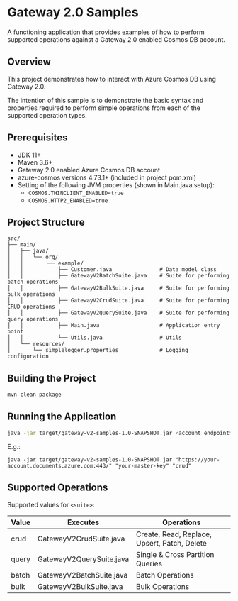 # Gateway 2.0 Samples

A functioning application that provides examples of how to perform supported operations against a Gateway 2.0 enabled Cosmos DB account.

## Overview
This project demonstrates how to interact with Azure Cosmos DB using Gateway 2.0.

The intention of this sample is to demonstrate the basic syntax and properties required to perform simple operations from each of the supported operation types.

## Prerequisites
- JDK 11+
- Maven 3.6+
- Gateway 2.0 enabled Azure Cosmos DB account
- azure-cosmos versions 4.73.1+ (included in project pom.xml)
- Setting of the following JVM properties (shown in Main.java setup):
  - `COSMOS.THINCLIENT_ENABLED=true`
  - `COSMOS.HTTP2_ENABLED=true`

## Project Structure

```
src/
├── main/
│   ├── java/
│   │   └── org/
│   │       └── example/
│   │           ├── Customer.java               # Data model class
│   │           ├── GatewayV2BatchSuite.java    # Suite for performing batch operations
│   │           ├── GatewayV2BulkSuite.java     # Suite for performing bulk operations
│   │           ├── GatewayV2CrudSuite.java     # Suite for performing CRUD operations
│   │           ├── GatewayV2QuerySuite.java    # Suite for performing query operations
│   │           ├── Main.java                   # Application entry point
│   │           └── Utils.java                  # Utils
│   └── resources/
│       └── simplelogger.properties             # Logging configuration
```

## Building the Project

```bash
mvn clean package
```

## Running the Application

```bash
java -jar target/gateway-v2-samples-1.0-SNAPSHOT.jar <account endpoint> <account key> <suite>
```
E.g.:
```
java -jar target/gateway-v2-samples-1.0-SNAPSHOT.jar "https://your-account.documents.azure.com:443/" "your-master-key" "crud"
```

## Supported Operations
Supported values for `<suite>`:

| Value | Executes                 | Operations                                   |
|-------|--------------------------|----------------------------------------------|
| crud  | GatewayV2CrudSuite.java  | Create, Read, Replace, Upsert, Patch, Delete |
| query | GatewayV2QuerySuite.java | Single & Cross Partition Queries             |
| batch | GatewayV2BatchSuite.java | Batch Operations                             |
| bulk  | GatewayV2BulkSuite.java  | Bulk Operations                              |